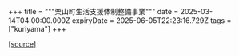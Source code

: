 +++
title = """栗山町生活支援体制整備事業"""
date = 2025-03-14T04:00:00.000Z
expiryDate = 2025-06-05T22:23:16.729Z
tags = ["kuriyama"]
+++


[[source]](https://www.town.kuriyama.hokkaido.jp/soshiki/43/30793.html)
